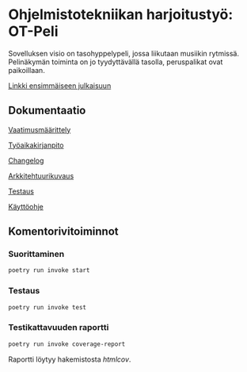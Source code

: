 # Ohjelmistotekniikan harjoitustyö: OT-Peli

Sovelluksen visio on tasohyppelypeli, jossa liikutaan musiikin rytmissä. Pelinäkymän toiminta on jo tyydyttävällä tasolla, peruspalikat ovat paikoillaan.

[Linkki ensimmäiseen julkaisuun](https://github.com/kortekoski/ot-harjoitustyo/releases/tag/viikko5)

## Dokumentaatio

[Vaatimusmäärittely](https://github.com/kortekoski/ot-harjoitustyo/blob/main/projekti/dokumentaatio/vaatimusmaarittely.md)

[Työaikakirjanpito](https://github.com/kortekoski/ot-harjoitustyo/blob/main/projekti/dokumentaatio/tuntikirjanpito.md)

[Changelog](https://github.com/kortekoski/ot-harjoitustyo/blob/main/projekti/dokumentaatio/changelog.md)

[Arkkitehtuurikuvaus](https://github.com/kortekoski/ot-harjoitustyo/blob/main/projekti/dokumentaatio/arkkitehtuuri.md)

[Testaus](https://github.com/kortekoski/ot-harjoitustyo/blob/main/projekti/dokumentaatio/testaus.md)

[Käyttöohje](https://github.com/kortekoski/ot-harjoitustyo/blob/main/projekti/dokumentaatio/kayttoohje.md)

## Komentorivitoiminnot

### Suorittaminen
```bash
poetry run invoke start
```

### Testaus
```bash
poetry run invoke test
```

### Testikattavuuden raportti
```bash
poetry run invoke coverage-report
```

Raportti löytyy hakemistosta _htmlcov_.
